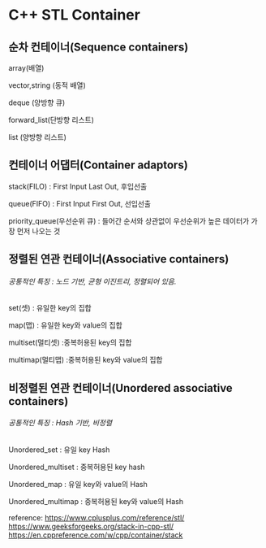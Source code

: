 # C++ STL Container

## 순차 컨테이너(Sequence containers)
array(배열)

vector,string (동적 배열)

deque (양방향 큐)

forward_list(단방향 리스트)

list (양방향 리스트)

## 컨테이너 어댑터(Container adaptors)

stack(FILO) : First Input Last Out, 후입선출

queue(FIFO) : First Input First Out, 선입선출

priority_queue(우선순위 큐) : 들어간 순서와 상관없이 우선순위가 높은 데이터가 가장 먼저 나오는 것

## 정렬된 연관 컨테이너(Associative containers)
###### 공통적인 특징 : 노드 기반, 균형 이진트리, 정렬되어 있음.

set(셋) : 유일한 key의 집합

map(맵) : 유일한 key와 value의 집합

multiset(멀티셋) :중복허용된 key의 집합

multimap(멀티맵) :중복허용된 key와 value의 집합


## 비정렬된 연관 컨테이너(Unordered associative containers)
###### 공통적인 특징 : Hash 기반, 비정렬

Unordered_set : 유일 key Hash

Unordered_multiset : 중복허용된 key hash

Unordered_map : 유일 key와 value의 Hash

Unordered_multimap : 중복허용된 key와 value의 Hash

reference: https://www.cplusplus.com/reference/stl/
https://www.geeksforgeeks.org/stack-in-cpp-stl/
https://en.cppreference.com/w/cpp/container/stack